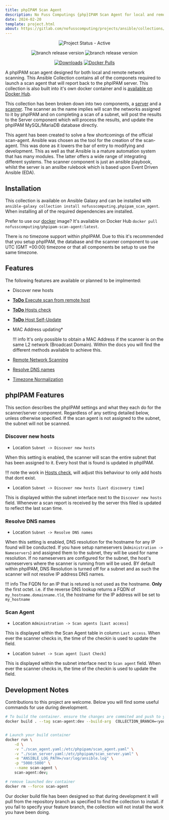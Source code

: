 ```yaml
---
title: phpIPAM Scan Agent
description: No Fuss Computings {php}IPAM Scan Agent for local and remote networks
date: 2024-02-20
template: project.html
about: https://gitlab.com/nofusscomputing/projects/ansible/collections/phpipam_scan_agent
---
```


<span style="text-align: center;">

![Project Status - Active](https://img.shields.io/badge/Project%20Status-Active-green?logo=gitlab&style=plastic)


![branch release version](https://img.shields.io/badge/dynamic/yaml?color=ff782e&logo=gitlab&style=plastic&label=Stable%20Release&query=%24.commitizen.version&url=https%3A//gitlab.com/nofusscomputing/projects/ansible/collections/phpipam_scan_agent%2F-%2Fraw%2Fmaster%2F.cz.yaml) 
![branch release version](https://img.shields.io/badge/dynamic/yaml?color=ff782e&logo=gitlab&style=plastic&label=Dev%20Release&query=%24.commitizen.version&url=https%3A//gitlab.com/nofusscomputing/projects/ansible/collections/phpipam_scan_agent%2F-%2Fraw%2Fdevelopment%2F.cz.yaml)


[![Downloads](https://img.shields.io/badge/dynamic/json?url=https%3A%2F%2Fgalaxy.ansible.com%2Fapi%2Fv3%2Fplugin%2Fansible%2Fcontent%2Fpublished%2Fcollections%2Findex%2Fnofusscomputing%2Fphpipam_scan_agent%2F&query=%24.download_count&style=plastic&logo=ansible&logoColor=white&label=Galaxy%20Downloads&labelColor=black&color=cyan)](https://galaxy.ansible.com/ui/repo/published/nofusscomputing/phpipam_scan_agent/)
[![Docker Pulls](https://img.shields.io/docker/pulls/nofusscomputing/phpipam-scan-agent?style=plastic&logo=docker&logoColor=0db7ed&color=0db7ed)](https://hub.docker.com/r/nofusscomputing/phpipam-scan-agent)


</span>

A phpIPAM scan agent designed for both local and remote network scanning. This Ansible Collection contains all of the componets required to launch a scan agent that will report back to the phpIPAM server. This collection is also built into it's own docker container and is [available on Docker Hub](https://hub.docker.com/r/nofusscomputing/phpipam-scan-agent).

This collection has been broken down into two components, a [server](server.md) and a [scanner](scanner.md). The scanner as the name implies will scan the networks assigned to it by phpIPAM and on completing a scan of a subnet, will post the results to the Server component which will process the results, and update the phpIPAM MySQL/MariaDB database directly.

This agent has been created to solve a few shortcomings of the official scan-agent. Ansible was chosen as the tool for the creation of the scan-agent. This was done as it lowers the bar of entry to modifying and development. This as well as that Ansible is a mature automation system that has many modules. The latter offers a wide range of integrating different systems. The scanner component is just an ansible playbook, whilst the server is an ansilbe rulebook which is based upon Event Driven Ansible (EDA).


## Installation

This collection is available on Ansible Galaxy and can be installed with `ansible-galaxy collection install nofusscomputing.phpipam_scan_agent`. When installing all of the required dependencies are installed.

Prefer to use our [docker](docker.md) image? It's available on Docker Hub `docker pull nofusscomputing/phpipam-scan-agent:latest`.

There is no timezone support within phpIPAM. Due to this it's recommended that you setup phpIPAM, the database and the scanner component to use UTC (GMT +00:00) timezone or that all components be setup to use the same timezone.


## Features

The following features are available or planned to be implmented:

- Discover new hosts

- [**ToDo** Execute scan from remote host](https://gitlab.com/nofusscomputing/projects/ansible/collections/phpipam_scan_agent/-/issues/7)

- [**ToDo** Hosts check](https://gitlab.com/nofusscomputing/projects/ansible/collections/phpipam_scan_agent/-/issues/3)

- [**ToDo** Host Self-Update](https://gitlab.com/nofusscomputing/projects/ansible/collections/phpipam_scan_agent/-/issues/2)

- MAC Address updating*

    !!! info
        It's only possible to obtain a MAC Address if the scanner is on the same L2 network (Broadcast Domain). Within the docs you will find the different methods available to achieve this.

- [Remote Network Scanning](scanner.md#remote-network-scannning)

- [Resolve DNS names](index.md#resolve-dns-names)

- [Timezone Normalization](server.md#timezone-normalization)


## phpIPAM Features

This section describes the phpIPAM settings and what they each do for the scanner/server component. Regardless of any setting detailed below, unless otherwise specified. If the scan agent is not assigned to the subnet, the subnet will not be scanned.


### Discover new hosts

- Location `Subnet -> Discover new hosts`

When this setting is enabled, the scanner will scan the entire subnet that has been assigned to it. Every host that is found is updated in phpIPAM.

!!! note
    the work in [Hosts check](https://gitlab.com/nofusscomputing/projects/ansible/collections/phpipam_scan_agent/-/issues/3), will adjust this behaviour to only add hosts that dont exist.


 - Location `Subnet -> Discover new hosts [Last discovery time]` 

This is displayed within the subnet interface next to the `Discover new hosts` field. Whenever a scan report is received by the server this filed is updated to reflect the last scan time.


### Resolve DNS names

- Location `Subnet -> Resolve DNS names`

When this setting is enabled, DNS resolution for the hostname for any IP found will be conducted. If you have setup nameservers (`Administration -> Nameservers`) and assigned them to the subnet, they will be used for name resolution. If no nameservers are configured for the subnet, the host's nameservers where the scanner is running from will be used. BY default within phpIPAM, DNS Resolution is turned off for a subnet and as such the scanner will not resolve IP address DNS names.

!!! info
    The FQDN for an IP that is retured is not used as the hostname. **Only** the first octet. i.e. if the reverse DNS lookup returns a FQDN of `my_hostname.domainname.tld`, the hostname for the IP address will be set to `my_hostname`


### Scan Agent

- Location `Administration -> Scan agents [Last access]`

This is displayed within the Scan Agent table in column `Last access`. When ever the scanner checks in, the time of the checkin is used to update the field.

- Location `Subnet -> Scan agent [Last Check]`

This is displayed within the subnet interface next to `Scan agent` field. When ever the scanner checks in, the time of the checkin is used to update the field.


## Development Notes

Contributions to this project are welcome. Below you will find some useful commands for use during development.

``` bash
# To build the container. ensure the changes are commited and push to you feature branch
docker build . --tag scan-agent:dev --build-arg  COLLECTION_BRANCH=<your feature branch name> --build-arg COLLECTION_COMMIT=$(git log -n1 --format=format:"%H")


# Launch your build container
docker run \
    -d \
    -v "./scan_agent.yaml:/etc/phpipam/scan_agent.yaml" \
    -v "./scan_server.yaml:/etc/phpipam/scan_server.yaml" \
    -e "ANSIBLE_LOG_PATH=/var/log/ansible.log" \
    -p "5000:5000" \
    --name scan-agent \
    scan-agent:dev;

# remove launched dev container
docker rm --force scan-agent

```

Our docker build file has been designed so that during development it will pull from the repository branch as specified to find the collection to install. if you fail to specify your feature branch, the collection will not install the work you have been doing.
